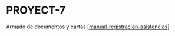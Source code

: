 # PROYECT-7
Armado de documentos y cartas
[[manual-registracion-asistencias](https://docs.google.com/document/d/15-T-TJ-Hp8tglJJMPwSMQL95bEdJuPk59NLE2-djhcg/edit?usp=sharing)]

